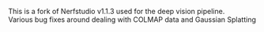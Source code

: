 This is a fork of Nerfstudio v1.1.3 used for the deep vision pipeline.  
Various bug fixes around dealing with COLMAP data and Gaussian Splatting